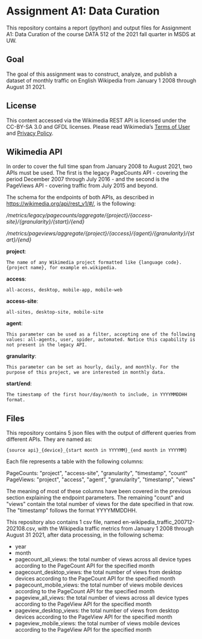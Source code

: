 # Assignment A1: Data Curation

This repository contains a report (ipython) and output files for Assignment A1: Data Curation of the course DATA 512 of the 2021 fall quarter in MSDS at UW.

## Goal

The goal of this assignment was to construct, analyze, and publish a dataset of monthly traffic on English Wikipedia from January 1 2008 through August 31 2021.

## License

This content accessed via the Wikimedia REST API is licensed under the CC-BY-SA 3.0 and GFDL licenses. Please read Wikimedia’s [Terms of User](https://wikimediafoundation.org/wiki/Terms_of_Use) and [Privacy Policy](https://wikimediafoundation.org/wiki/Privacy_policy).

## Wikimedia API

In order to cover the full time span from January 2008 to August 2021, two APIs must be used. The first is the legacy PageCounts API - covering the period December 2007 through July 2016 - and the second is the PageViews API - covering traffic from July 2015 and beyond.

The schema for the endpoints of both APIs, as described in https://wikimedia.org/api/rest_v1/#/, is the following:

*/metrics/legacy/pagecounts/aggregate/{project}/{access-site}/{granularity}/{start}/{end}*

*/metrics/pageviews/aggregate/{project}/{access}/{agent}/{granularity}/{start}/{end}*

**project**:

    The name of any Wikimedia project formatted like {language code}.{project name}, for example en.wikipedia.

**access**:

    all-access, desktop, mobile-app, mobile-web

**access-site**:

    all-sites, desktop-site, mobile-site

**agent**:

    This parameter can be used as a filter, accepting one of the following values: all-agents, user, spider, automated. Notice this capability is not present in the legacy API.

**granularity**:

    This parameter can be set as hourly, daily, and monthly. For the purpose of this project, we are interested in monthly data.
    
**start/end**:
    
    The timestamp of the first hour/day/month to include, in YYYYMMDDHH format.

## Files

This repository contains 5 json files with the output of different queries from different APIs. They are named as:

```
{source api}_{device}_{start month in YYYYMM}_{end month in YYYYMM}
```

Each file represents a table with the following columns:

PageCounts: "project", "access-site", "granularity", "timestamp", "count"
PageViews: "project", "access", "agent", "granularity", "timestamp", "views"

The meaning of most of these columns have been covered in the previous section explaining the endpoint parameters. The remaining "count" and "views" contain the total number of views for the date specified in that row. The "timestamp" follows the format YYYYMMDDHH.

This repository also contains 1 csv file, named en-wikipedia_traffic_200712-202108.csv, with the Wikipedia traffic metrics from January 1 2008 through August 31 2021, after data processing, in the following schema:

- year 
- month
- pagecount_all_views: the total number of views across all device types according to the PageCount API for the specified month
- pagecount_desktop_views: the total number of views from desktop devices according to the PageCount API for the specified month
- pagecount_mobile_views: the total number of views mobile devices according to the PageCount API for the specified month
- pageview_all_views: the total number of views across all device types according to the PageView API for the specified month
- pageview_desktop_views: the total number of views from desktop devices according to the PageView API for the specified month
- pageview_mobile_views: the total number of views mobile devices according to the PageView API for the specified month

